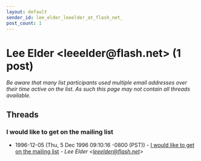```yaml
---
layout: default
sender_id: lee_elder_leeelder_at_flash_net_
post_count: 1
---
```


# Lee Elder <leeelder<span>@</span>flash.net> (1 post)

_Be aware that many list participants used multiple email addresses over their time active on the list. As such this page may not contain all threads available._

## Threads

### I would like to get on the mailing list
+ 1996-12-05 (Thu, 5 Dec 1996 09:10:16 -0800 (PST)) - [I would like to get on the mailing list](/archive/1996/12/cb9ee131972f183ab6d1b5653f180f034ef97ff7432ba8b6d4d50bb1bfd646f5) - _Lee Elder \<leeelder@flash.net\>_

